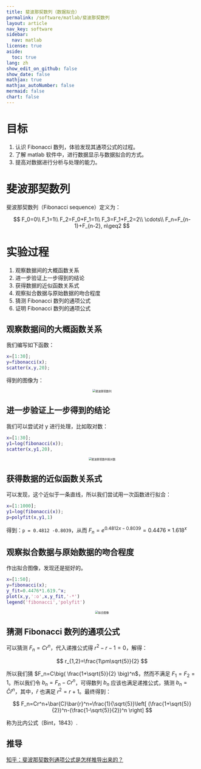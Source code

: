 ```yaml
---
title: 斐波那契数列（数据拟合）
permalink: /software/matlab/斐波那契数列
layout: article
nav_key: software
sidebar:
  nav: matlab
license: true
aside:
  toc: true
lang: zh
show_edit_on_github: false
show_date: false
mathjax: true
mathjax_autoNumber: false
mermaid: false
chart: false
---
```


<!--more-->

# 目标

1. 认识 Fibonacci 数列，体验发现其通项公式的过程。
2. 了解 matlab 软件中，进行数据显示与数据拟合的方式。
3. 提高对数据进行分析与处理的能力。

# 斐波那契数列

斐波那契数列（Fibonacci sequence）定义为：

$$
F_0=0\\
F_1=1\\
F_2=F_0+F_1=1\\
F_3=F_1+F_2=2\\
\cdots\\
F_n=F_{n-1}+F_{n-2}, n\geq2
$$

# 实验过程

1. 观察数据间的大概函数关系
2. 进一步验证上一步得到的结论
3. 获得数据的近似函数关系式
4. 观察拟合数据与原始数据的吻合程度
5. 猜测 Fibonacci 数列的通项公式
6. 证明 Fibonacci 数列的通项公式

## 观察数据间的大概函数关系

我们编写如下函数：

```matlab
x=[1:30];
y=fibonacci(x);
scatter(x,y,20);
```

得到的图像为：

<center><img src="https://i.loli.net/2020/03/11/hYywREJ6ATXcmUl.jpg" title="斐波那契数列" style="zoom:50%"></center>

## 进一步验证上一步得到的结论

我们可以尝试对 y 进行处理，比如取对数：

```matlab
x=[1:30];
y1=log(fibonacci(x));
scatter(x,y1,20),
```

<center><img src="https://i.loli.net/2020/03/11/nu9Bd43NOf8VRU7.jpg" title="斐波那契数列取对数" style="zoom:50%"></center>

## 获得数据的近似函数关系式

可以发现，这个近似于一条直线，所以我们尝试用一次函数进行拟合：

```matlab
x=[1:1000];
y1=log(fibonacci(x));
p=polyfit(x,y1,1)
```

得到：`p = 0.4812 -0.8039`，从而 $F_n=e^{0.4812x-0.8039}=0.4476\times1.618^x$

## 观察拟合数据与原始数据的吻合程度

作出拟合图像，发现还是挺好的。

```matlab
x=[1:50];
y=fibonacci(x);
y_fit=0.4476*1.619.^x;
plot(x,y,':o',x,y_fit,'-*')
legend('fibonacci','polyfit')
```

<center><img src="https://i.loli.net/2020/03/11/BtuMhr9R3lIFeGz.jpg" title="拟合图像" style="zoom:50%"></center>

## 猜测 Fibonacci 数列的通项公式

可以猜测 $F_n=Cr^n$，代入递推公式得 $r^2-r-1=0$，解得：

$$
r_{1,2}=\frac{1\pm\sqrt{5}}{2}
$$

所以我们猜 $F_n=C\big( \frac{1+\sqrt{5}}{2} \big)^n$，然而不满足 $F_1=F_2=1$。所以我们令 $b_n=F_n-Cr^n$，可得数列 $b_n$ 应该也满足递推公式，猜测 $b_n=\bar{C}\bar{r}^n$，其中，$\bar{r}$ 也满足 $r^2=r+1$。最终得到：

$$
F_n=Cr^n+\bar{C}\bar{r}^n=\frac{1}{\sqrt{5}}\left[ (\frac{1+\sqrt{5}}{2})^n-(\frac{1-\sqrt{5}}{2})^n \right]
$$

称为比内公式（Bint，1843）.

## 推导

[知乎：斐波那契数列通项公式是怎样推导出来的？](https://www.zhihu.com/question/25217301)